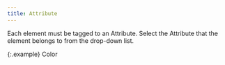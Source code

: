 ```yaml
---
title: Attribute
---
```



Each element must be tagged to an Attribute. Select the Attribute  that the element belongs to from the drop-down list.


{:.example}
Color
